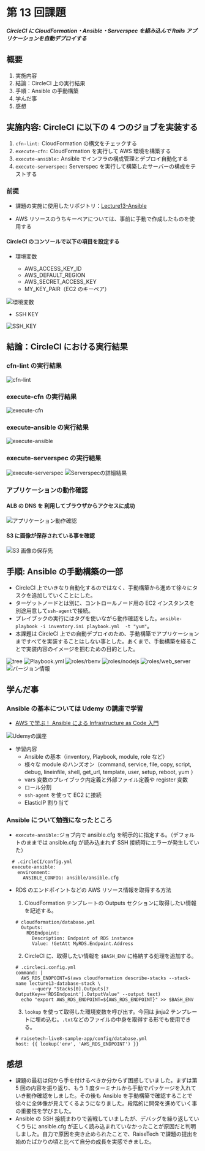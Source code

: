 # 第 13 回課題

**_CircleCI に CloudFormation・Ansible・Serverspec を組み込んで Rails アプリケーションを自動デプロイする_**

## 概要

1. 実施内容
2. 結論：CircleCI 上の実行結果
3. 手順：Ansible の手動構築
4. 学んだ事
5. 感想

## 実施内容: CircleCI に以下の 4 つのジョブを実装する

1. `cfn-lint:` CloudFormation の構文をチェックする
2. `execute-cfn:` CloudFormation を実行して AWS 環境を構築する
3. `execute-ansible:` Ansible でインフラの構成管理とデプロイ自動化する
4. `execute-serverspec:` Serverspec を実行して構築したサーバーの構成をテストする

### 前提

- 課題の実施に使用したリポジトリ：[Lecture13-Ansible](https://github.com/hiro-okumura/Lecture13-Ansible)

- AWS リソースのうちキーペアについては、事前に手動で作成したものを使用する

#### CircleCI のコンソールで以下の項目を設定する

- 環境変数

  - AWS_ACCESS_KEY_ID
  - AWS_DEFAULT_REGION
  - AWS_SECRET_ACCESS_KEY
  - MY_KEY_PAIR（EC2 のキーペア）

![環境変数](/lecture13/images/Environment_Variables.png)

- SSH KEY

![SSH_KEY](/lecture13/images/SSH_KEY.png)

## 結論：CircleCI における実行結果

### cfn-lint の実行結果

![cfn-lint](/lecture13/images/cfn-lint.png)

### execute-cfn の実行結果

![execute-cfn](/lecture13/images/execute-cfn.png)

### execute-ansible の実行結果

![execute-ansible](/lecture13/images/execute-ansible.png)

### execute-serverspec の実行結果

![execute-serverspec](/lecture13/images/execute-serverspec.png)
![Serverspecの詳細結果](/lecture13/images/bundle_exec_rake_spec.png)

### アプリケーションの動作確認

#### ALB の DNS を 利用してブラウザからアクセスに成功

![アプリケーション動作確認](/lecture13/images/Web_Application.png)

#### S3 に画像が保存されている事を確認

![S3 画像の保存先](/lecture13/images/Save_S3.png)

## 手順: Ansible の手動構築の一部

- CircleCI 上でいきなり自動化するのではなく、手動構築から進めて徐々にタスクを追加していくことにした。
- ターゲットノードとは別に、コントロールノード用の EC2 インスタンスを別途用意して`ssh-agent`で接続。
- プレイブックの実行にはタグを使いながら動作確認をした。`ansible-playbook -i inventory.ini playbook.yml  -t "yum"`。
- 本課題は CircleCI 上での自動デプロイのため、手動構築でアプリケーションまですべてを実装することはしない事とした。あくまで、手動構築を経ることで実装内容のイメージを掴むための目的とした。

![tree](/lecture13/images/ansible-tree.png)
![Playbook.yml](/lecture13/images/ansible-playbook.png)
![roles/rbenv](/lecture13/images/playbook_rbenv.png)
![roles/nodejs](/lecture13/images/playbook_nodejs.png)
![roles/web_server](/lecture13/images/playbook-web_server.png)
![バージョン情報](/lecture13/images/version.png)

## 学んだ事

### Ansible の基本については Udemy の講座で学習

- [AWS で学ぶ！ Ansible による Infrastructure as Code 入門](https://www.udemy.com/course/aws-ansibleinfrastructure-as-code/?couponCode=CP130525JP)

![Udemyの講座](/lecture13/images/udemy_ansible_course.png)

- 学習内容
  - Ansible の基本（inventory, Playbook, module, role など）
  - 様々な module のハンズオン（command, service, file, copy, script, debug, lineinfile, shell, get_url, template, user, setup, reboot, yum ）
  - vars 変数のプレイブック内定義と外部ファイル定義や register 変数
  - ロール分割
  - `ssh-agent` を使って EC2 に接続
  - ElasticIP 割り当て

### Ansible について勉強になったところ

- `execute-ansible:`ジョブ内で ansible.cfg を明示的に指定する。（デフォルトのままでは ansible.cfg が読み込まれず SSH 接続時にエラーが発生していた）

```
  # .circleCI/config.yml
  execute-ansible:
    environment:
      ANSIBLE_CONFIG: ansible/ansible.cfg
```

- RDS のエンドポイントなどの AWS リソース情報を取得する方法

  1. CloudFormation テンプレートの Outputs セクションに取得したい情報を記述する。

  ```
  # cloudformation/database.yml
    Outputs:
      RDSEndpoint:
        Description: Endpoint of RDS instance
        Value: !GetAtt MyRDS.Endpoint.Address
  ```

  2. CircleCI に、取得したい情報を `$BASH_ENV` に格納する処理を追加する。

  ```
  # .circleci.config.yml
  command: |
    AWS_RDS_ENDPOINT=$(aws cloudformation describe-stacks --stack-name lecture13-database-stack \
        --query "Stacks[0].Outputs[?OutputKey=='RDSEndpoint'].OutputValue" --output text)
    echo "export AWS_RDS_ENDPOINT=${AWS_RDS_ENDPOINT}" >> $BASH_ENV
  ```

  3. `lookup` を使って取得した環境変数を呼び出す。今回は jinja2 テンプレートに埋め込む。`.txt`などのファイルの中身を取得する形でも使用できる。

  ```
  # raisetech-live8-sample-app/config/database.yml
  host: {{ lookup('env', 'AWS_RDS_ENDPOINT') }}
  ```

## 感想

- 課題の最初は何から手を付けるべきか分からず困惑していました。まずは第 5 回の内容を振り返り、もう 1 度ターミナルから手動でパッケージを入れていき動作確認をしました。その後も Ansible を手動構築で確認することで徐々に全体像が見えてくるようになりました。段階的に開発を進めていく事の重要性を学びました。
- Ansible の SSH 接続まわりで苦戦していましたが、デバッグを繰り返していくうちに ansible.cfg が正しく読み込まれていなかったことが原因だと判明しました。自力で原因を突き止められたことで、RaiseTech で課題の提出を始めたばかりの頃と比べて自分の成長を実感できました。
